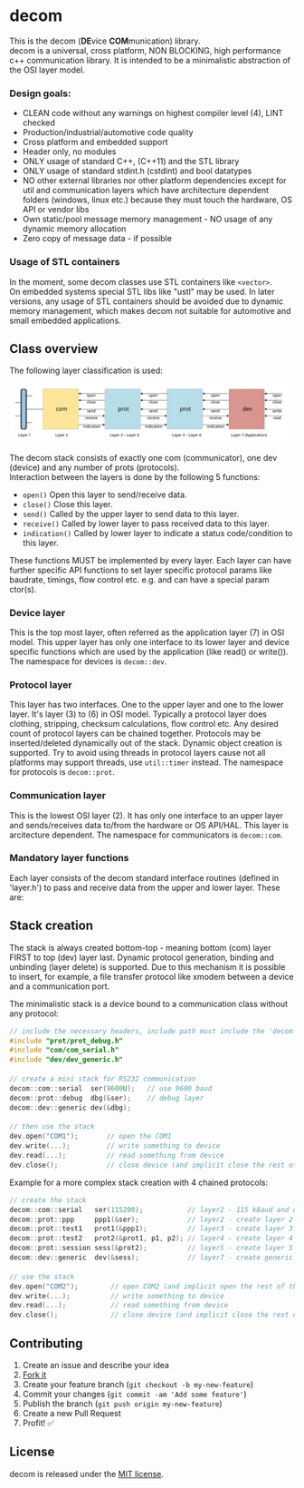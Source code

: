 decom
==================


This is the decom (**DE**vice **COM**munication) library.  
decom is a universal, cross platform, NON BLOCKING, high performance c++ communication library.
It is intended to be a minimalistic abstraction of the OSI layer model.

### Design goals:
- CLEAN code without any warnings on highest compiler level (4), LINT checked
- Production/industrial/automotive code quality
- Cross platform and embedded support
- Header only, no modules
- ONLY usage of standard C++, (C++11) and the STL library
- ONLY usage of standard stdint.h (cstdint) and bool datatypes
- NO other external libraries nor other platform dependencies except for util and communication layers which have architecture dependent folders (windows, linux etc.) because they must touch the hardware, OS API or vendor libs
- Own static/pool message memory management - NO usage of any dynamic memory allocation
- Zero copy of message data - if possible

### Usage of STL containers
In the moment, some decom classes use STL containers like `<vector>`.  
On embedded systems special STL libs like "ustl" may be used.
In later versions, any usage of STL containers should be avoided due to dynamic memory management, which makes decom not suitable for automotive and small embedded applications.

## Class overview
The following layer classification is used:

![](doc/layer.svg)

The decom stack consists of exactly one com (communicator), one dev (device) and any number of prots (protocols).  
Interaction between the layers is done by the following 5 functions:

- `open()`
  Open this layer to send/receive data.
- `close()`
  Close this layer.
- `send()`
  Called by the upper layer to send data to this layer.
- `receive()`
  Called by lower layer to pass received data to this layer.
- `indication()`
  Called by lower layer to indicate a status code/condition to this layer.

These functions MUST be implemented by every layer.
 Each layer can have further specific API functions to set layer specific protocol params like baudrate, timings, flow control etc. e.g. and can have a special param ctor(s).


### Device layer
This is the top most layer, often referred as the application layer (7) in OSI model.
This upper layer has only one interface to its lower layer and device specific functions which are used by the application (like read() or write()).
The namespace for devices is `decom::dev`.

### Protocol layer
This layer has two interfaces. One to the upper layer and one to the lower layer. It's layer (3) to (6) in OSI model.
Typically a protocol layer does clothing, stripping, checksum calculations, flow control etc.
Any desired count of protocol layers can be chained together.
Protocols may be inserted/deleted dynamically out of the stack. Dynamic object creation is supported.
Try to avoid using threads in protocol layers cause not all platforms may support threads, use `util::timer` instead.
The namespace for protocols is `decom::prot`.

### Communication layer
This is the lowest OSI layer (2). It has only one interface to an upper layer and sends/receives data to/from the hardware or OS API/HAL.
This layer is arcitecture dependent.
The namespace for communicators is `decom::com`.

### Mandatory layer functions
Each layer consists of the decom standard interface routines (defined in 'layer.h') to pass and receive data from the upper and lower layer. These are:


## Stack creation
The stack is always created bottom-top - meaning bottom (com) layer FIRST to top (dev) layer last.
Dynamic protocol generation, binding and unbinding (layer delete) is supported.
Due to this mechanism it is possible to insert, for example, a file transfer protocol like
xmodem between a device and a communication port.


The minimalistic stack is a device bound to a communication class without any protocol:

```c++
// include the necessary headers, include path must include the 'decom' folder
#include "prot/prot_debug.h"
#include "com/com_serial.h"
#include "dev/dev_generic.h"

// create a mini stack for RS232 communication
decom::com::serial  ser(9600U);   // use 9600 baud
decom::prot::debug  dbg(&ser);    // debug layer
decom::dev::generic dev(&dbg);

// then use the stack
dev.open("COM1");       // open the COM1
dev.write(...);         // write something to device
dev.read(...);          // read something from device
dev.close();            // close device (and implicit close the rest of the stack)
```

Example for a more complex stack creation with 4 chained protocols:

```c++
// create the stack
decom::com::serial   ser(115200);           // layer2 - 115 kBaud and default params
decom::prot::ppp     ppp1(&ser);            // layer2 - create layer 2 tranport protocol
decom::prot::test1   prot1(&ppp1);          // layer3 - create layer 3 routing protocol
decom::prot::test2   prot2(&prot1, p1, p2); // layer4 - create layer 4 transport protocol with additional params P1 and P2
decom::prot::session sess(&prot2);          // layer5 - create layer 5 session protocol
decom::dev::generic  dev(&sess);            // layer7 - create generic device and bind to session protcol

// use the stack
dev.open("COM2");        // open COM2 (and implicit open the rest of the stack)
dev.write(...);          // write something to device
dev.read(...);           // read something from device
dev.close();             // close device (and implicit close the rest of the stack)
```


## Contributing

1. Create an issue and describe your idea
2. [Fork it](https://github.com/mpaland/decom/fork)
3. Create your feature branch (`git checkout -b my-new-feature`)
4. Commit your changes (`git commit -am 'Add some feature'`)
5. Publish the branch (`git push origin my-new-feature`)
6. Create a new Pull Request
7. Profit! :white_check_mark:


## License

decom is released under the [MIT license](http://www.opensource.org/licenses/MIT).